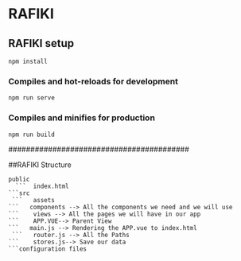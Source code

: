# RAFIKI

## RAFIKI setup
```
npm install
```

### Compiles and hot-reloads for development
```
npm run serve
```

### Compiles and minifies for production
```
npm run build
```

######################################### 

##RAFIKI Structure
```
public
  ```  index.html
```src
 ```   assets 
```   components --> All the components we need and we will use
```    views --> All the pages we will have in our app
```    APP.VUE--> Parent View
```   main.js --> Rendering the APP.vue to index.html
 ```   router.js --> All the Paths
```    stores.js--> Save our data
```configuration files